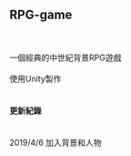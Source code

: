 ## RPG-game
<br>
<br>
一個經典的中世紀背景RPG遊戲
<br>
<br>
使用Unity製作
<br>
<br>

#### 更新紀錄
<br>
2019/4/6 加入背景和人物